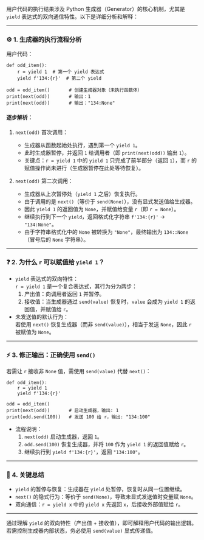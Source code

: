 用户代码的执行结果涉及 Python 生成器（Generator）的核心机制，尤其是 `yield` 表达式的双向通信特性。以下是详细分析和解释：

---

### ⚙️ 1. ​生成器的执行流程分析​

用户代码：

```
def odd_item():
    r = yield 1  # 第一个 yield 表达式
    yield f'134:{r}'  # 第二个 yield

odd = odd_item()       # 创建生成器对象（未执行函数体）
print(next(odd))       # 输出：1
print(next(odd))       # 输出："134:None"
```

#### ​逐步解析：​​

1. ​`next(odd)` 首次调用​：
    
    - 生成器从函数起始处执行，遇到第一个 `yield 1`。
    - 此时生成器暂停，并返回 `1` 给调用者（即 `print(next(odd))` 输出 `1`）。
    - ​关键点​：`r = yield 1` 中的 `yield 1` 只完成了前半部分​（返回 `1`），而 `r` 的赋值操作尚未进行（生成器暂停在此处等待恢复）。
2. ​`next(odd)` 第二次调用​：
    
    - 生成器从上次暂停处（`yield 1` 之后）恢复执行。
    - 由于调用的是 `next()`（等价于 `send(None)`），​没有显式发送值给生成器。
    - 因此 `yield 1` 的返回值为 `None`，并赋值给变量 `r`（即 `r = None`）。
    - 继续执行到下一个 `yield`，返回格式化字符串 `f'134:{r}'` → `"134:None"`。
    - 由于字符串格式化中的 `None` 被转换为 `"None"`，最终输出为 `134::None`（冒号后的 `None` 字符串）。

---

### ❓ 2. ​为什么 `r` 可以赋值给 `yield 1`？​​

- ​`yield` 表达式的双向特性​：  
    `r = yield 1` 是一个复合表达式，其行为分为两步：
    1. ​产出值​：向调用者返回 `1` 并暂停。
    2. ​接收值​：当生成器通过 `send(value)` 恢复时，`value` 会成为 `yield 1` 的返回值，并赋值给 `r`。
- ​未发送值的默认行为​：  
    若使用 `next()` 恢复生成器（而非 `send(value)`），相当于发送 `None`，因此 `r` 被赋值为 `None`。

---

### ⚡ 3. ​修正输出：正确使用 `send()`​

若需让 `r` 接收非 `None` 值，需使用 `send(value)` 代替 `next()`：

```
def odd_item():
    r = yield 1
    yield f'134:{r}'

odd = odd_item()
print(next(odd))       # 启动生成器，输出: 1
print(odd.send(100))   # 发送 100 给 r，输出: "134:100"
```

- ​流程说明​：
    1. `next(odd)` 启动生成器，返回 `1`。
    2. `odd.send(100)` 恢复生成器，并将 `100` 作为 `yield 1` 的返回值赋给 `r`。
    3. 继续执行到 `yield f'134:{r}'`，返回 `"134:100"`。

---

### 💎 4. ​关键总结​

- ​`yield` 的暂停与恢复​：生成器在 `yield` 处暂停，恢复时从同一位置继续。
- ​`next()` 的隐式行为​：等价于 `send(None)`，导致未显式发送值时变量赋 `None`。
- ​双向通信​：`r = yield x` 中的 `yield x` ​先返回 `x`，后接收外部值赋给 `r`。

---

通过理解 `yield` 的双向特性（产出值 + 接收值），即可解释用户代码的输出逻辑。若需控制生成器内部状态，务必使用 `send(value)` 显式传递值。